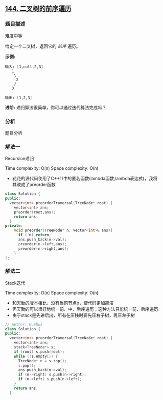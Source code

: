 ## [144. 二叉树的前序遍历](https://leetcode-cn.com/problems/binary-tree-preorder-traversal/)

### 题目描述

难度中等

给定一个二叉树，返回它的 *前序* 遍历。

 **示例:**

```
输入: [1,null,2,3]  
   1
    \
     2
    /
   3 

输出: [1,2,3]
```

**进阶:** 递归算法很简单，你可以通过迭代算法完成吗？

### 分析

题目分析

### 解法一

Recursion递归

Time complexity: O(n)
Space complexity: O(n)

- 花花的源代码使用了C++11中的匿名函数(lambda函数,lambda表达式)，我将其改成了preorder函数

```c++
class Solution {
public:
  vector<int> preorderTraversal(TreeNode* root) {
    vector<int> ans;    
    preorder(root,ans);
    return ans;
  }
private:
    void preorder(TreeNode* n, vector<int>& ans){
      if (!n) return;
      ans.push_back(n->val);
      preorder(n->left,ans);
      preorder(n->right,ans);
    }
};
```

### 解法二

Stack迭代

Time complexity: O(n)
Space complexity: O(n)

- 和天勤的版本相比，没有当前节点p，使代码更加简洁
- 但天勤的可以很好地统一前、中、后序遍历；这种方法只能统一前、后序遍历
- 由于stack是先进后出，所有在压栈时要先压右子树，再压左子树

```c++
// Author: Huahua
class Solution {
public:
  vector<int> preorderTraversal(TreeNode* root) {
    vector<int> ans;
    stack<TreeNode*> s;
    if (root) s.push(root);
    while (!s.empty()) {
      TreeNode* n = s.top();
      s.pop();
      ans.push_back(n->val);
      if (n->right) s.push(n->right);
      if (n->left) s.push(n->left);            
    }
    return ans;
  }
```

